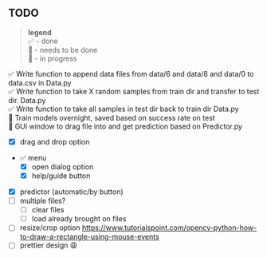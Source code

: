 ## TODO
> **legend** <br> 
✅ - done <br>
🔳 - needs to be done<br>
💬 - in progress<br>

✅ Write function to append data files from data/6 and data/8 and data/0 to data.csv in Data.py<br>
✅ Write function to take X random samples from train dir and transfer to test dir. Data.py<br>
✅ Write function to take all samples in test dir back to train dir Data.py <br>
💬 Train models overnight, saved based on success rate on test <br>
💬 GUI window to drag file into and get prediction based on Predictor.py <br>
- [x] drag and drop option
- ✅ menu
  - [x] open dialog option
  - [x] help/guide button
- [x] predictor (automatic/by button)
- [ ] multiple files?
  - [ ] clear files
  - [ ] load already brought on files
- [ ] resize/crop option https://www.tutorialspoint.com/opencv-python-how-to-draw-a-rectangle-using-mouse-events
- [ ] prettier design 😩
<br>
